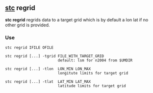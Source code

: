 ## [stc](https://github.com/MetOffice/stc/blob/main/doc/stc.md) regrid

**stc regrid** regrids data to a target grid which is by default a lon lat if no other grid is provided.

### Use

```
stc regrid IFILE OFILE

stc regrid [...] -tgrid FILE_WITH_TARGET_GRID
                        default: lsm for n2004 from $UMDIR

stc regrid [...] -tlon  LON_MIN LON_MAX
                        longitute limits for target grid

stc regrid [...] -tlat  LAT_MIN LAT_MAX
                        latitude limits for target grid
```

